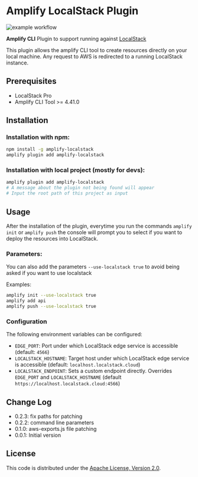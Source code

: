 # Amplify LocalStack Plugin
![example workflow](https://github.com/localstack/amplify-localstack/actions/workflows/ci.yml/badge.svg)

**Amplify CLI** Plugin to support running against [LocalStack](https://github.com/localstack/localstack)

This plugin allows the amplify CLI tool to create resources directly on your local machine. Any request to AWS is redirected to a running LocalStack instance.

## Prerequisites
- LocalStack Pro
- Amplify CLI Tool >= 4.41.0

## Installation

### Installation with npm:
```sh
npm install -g amplify-localstack
amplify plugin add amplify-localstack
```

### Installation with local project (mostly for devs):
```sh
amplify plugin add amplify-localstack
# A message about the plugin not being found will appear
# Input the root path of this project as input
```

## Usage
After the installation of the plugin, everytime you run the commands `amplify init` or `amplify push` the console will prompt you to select if you want to deploy the resources into LocalStack.

### Parameters:
You can also add the parameters `--use-localstack true` to avoid being asked if you want to use localstack

Examples:
```sh
amplify init --use-localstack true
amplify add api
amplify push --use-localstack true
```

### Configuration
The following environment variables can be configured:

* `EDGE_PORT`: Port under which LocalStack edge service is accessible (default: `4566`)
* `LOCALSTACK_HOSTNAME`: Target host under which LocalStack edge service is accessible (default: `localhost.localstack.cloud`)
* `LOCALSTACK_ENDPOINT`: Sets a custom endpoint directly. Overrides `EDGE_PORT` and `LOCALSTACK_HOSTNAME` (default `https://localhost.localstack.cloud:4566`)

## Change Log
* 0.2.3: fix paths for patching
* 0.2.2: command line parameters
* 0.1.0: aws-exports.js file patching
* 0.0.1: Initial version

## License

This code is distributed under the [Apache License, Version 2.0](https://www.apache.org/licenses/LICENSE-2.0).
